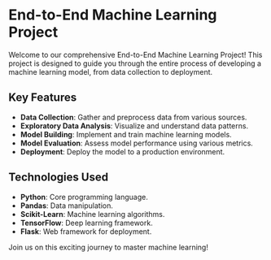 # End-to-End Machine Learning Project

Welcome to our comprehensive End-to-End Machine Learning Project! This project is designed to guide you through the entire process of developing a machine learning model, from data collection to deployment. 

## Key Features
- **Data Collection**: Gather and preprocess data from various sources.
- **Exploratory Data Analysis**: Visualize and understand data patterns.
- **Model Building**: Implement and train machine learning models.
- **Model Evaluation**: Assess model performance using various metrics.
- **Deployment**: Deploy the model to a production environment.

## Technologies Used
- **Python**: Core programming language.
- **Pandas**: Data manipulation.
- **Scikit-Learn**: Machine learning algorithms.
- **TensorFlow**: Deep learning framework.
- **Flask**: Web framework for deployment.

Join us on this exciting journey to master machine learning!
